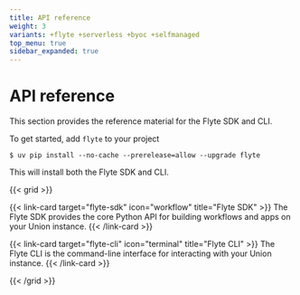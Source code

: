 ```yaml
---
title: API reference
weight: 3
variants: +flyte +serverless +byoc +selfmanaged
top_menu: true
sidebar_expanded: true
---
```


# API reference

This section provides the reference material for the Flyte SDK and CLI.

To get started, add `flyte` to your project

```shell
$ uv pip install --no-cache --prerelease=allow --upgrade flyte
```

This will install both the Flyte SDK and CLI.

{{< grid >}}

{{< link-card target="flyte-sdk" icon="workflow" title="Flyte SDK" >}}
The Flyte SDK provides the core Python API for building workflows and apps on your Union instance.
{{< /link-card >}}

{{< link-card target="flyte-cli" icon="terminal" title="Flyte CLI" >}}
The Flyte CLI is the command-line interface for interacting with your Union instance.
{{< /link-card >}}

{{< /grid >}}
